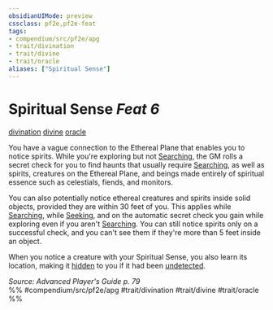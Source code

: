 ```yaml
---
obsidianUIMode: preview
cssclass: pf2e,pf2e-feat
tags:
- compendium/src/pf2e/apg
- trait/divination
- trait/divine
- trait/oracle
aliases: ["Spiritual Sense"]
---
```

# Spiritual Sense  *Feat 6*  
[divination](divination.md "Divination School Trait")  [divine](divine.md "Divine Tradition Trait")  [oracle](Reference/Rules/Traits/oracle-apg.md "Oracle Class Trait")  


You have a vague connection to the Ethereal Plane that enables you to notice spirits. While you're exploring but not [Searching](search.md), the GM rolls a secret check for you to find haunts that usually require [Searching](search.md), as well as spirits, creatures on the Ethereal Plane, and beings made entirely of spiritual essence such as celestials, fiends, and monitors.

You can also potentially notice ethereal creatures and spirits inside solid objects, provided they are within 30 feet of you. This applies while [Searching](search.md), while [Seeking](seek.md), and on the automatic secret check you gain while exploring even if you aren't [Searching](search.md). You can still notice spirits only on a successful check, and you can't see them if they're more than 5 feet inside an object.

When you notice a creature with your Spiritual Sense, you also learn its location, making it [hidden](conditions.md#Hidden) to you if it had been [undetected](conditions.md#Undetected).

*Source: Advanced Player's Guide p. 79*  
%% #compendium/src/pf2e/apg #trait/divination #trait/divine #trait/oracle %%